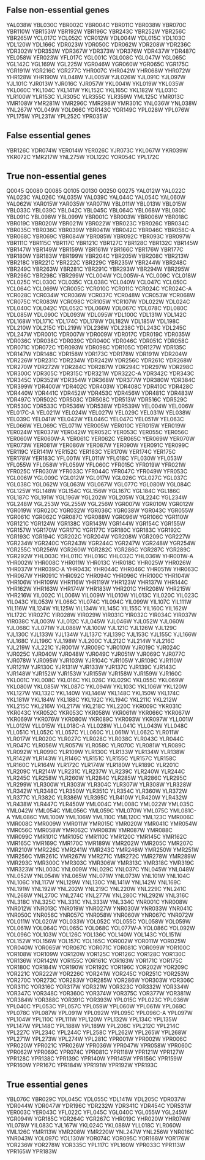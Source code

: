 ## False non-essential genes
YAL038W
YBL030C
YBR002C
YBR004C
YBR011C
YBR038W
YBR070C
YBR110W
YBR153W
YBR192W
YBR196C
YBR243C
YBR252W
YBR256C
YBR265W
YCL017C
YCL052C
YCR012W
YDL004W
YDL015C
YDL103C
YDL120W
YDL166C
YDR023W
YDR050C
YDR062W
YDR208W
YDR236C
YDR302W
YDR353W
YDR367W
YDR373W
YDR376W
YDR437W
YDR487C
YEL058W
YER023W
YFL017C
YGL001C
YGL008C
YGL047W
YGL065C
YGL142C
YGL169W
YGL225W
YGR046W
YGR060W
YGR065C
YGR175C
YGR191W
YGR216C
YGR277C
YHR007C
YHR042W
YHR068W
YHR072W
YHR128W
YHR190W
YIL048W
YJL005W
YJL026W
YJL091C
YJL097W
YJL101C
YJR013W
YJR016C
YJR057W
YKL004W
YKL019W
YKL035W
YKL060C
YKL104C
YKL141W
YKL152C
YKL165C
YKL182W
YLL031C
YLR100W
YLR153C
YLR305C
YLR355C
YLR359W
YML125C
YMR013C
YMR108W
YMR281W
YMR296C
YMR298W
YMR301C
YNL036W
YNL038W
YNL267W
YOL049W
YOL066C
YOR143C
YOR149C
YPL028W
YPL076W
YPL175W
YPL231W
YPL252C
YPR035W
## False essential genes
YBR126C
YDR074W
YER014W
YER026C
YJR073C
YKL067W
YKR039W
YKR072C
YMR217W
YNL275W
YOL122C
YOR054C
YPL172C
## True non-essential genes
Q0045
Q0080
Q0085
Q0105
Q0130
Q0250
Q0275
YAL012W
YAL022C
YAL023C
YAL026C
YAL035W
YAL039C
YAL044C
YAL054C
YAL060W
YAL062W
YAR015W
YAR035W
YAR071W
YBL011W
YBL013W
YBL015W
YBL033C
YBL039C
YBL042C
YBL045C
YBL064C
YBL068W
YBL080C
YBL091C
YBL098W
YBL099W
YBR001C
YBR003W
YBR006W
YBR018C
YBR019C
YBR020W
YBR021W
YBR022W
YBR023C
YBR026C
YBR034C
YBR035C
YBR036C
YBR039W
YBR041W
YBR042C
YBR046C
YBR058C-A
YBR068C
YBR069C
YBR084W
YBR085W
YBR092C
YBR093C
YBR097W
YBR111C
YBR115C
YBR117C
YBR121C
YBR127C
YBR128C
YBR132C
YBR145W
YBR147W
YBR149W
YBR159W
YBR161W
YBR166C
YBR176W
YBR177C
YBR180W
YBR183W
YBR199W
YBR204C
YBR205W
YBR208C
YBR213W
YBR218C
YBR221C
YBR222C
YBR229C
YBR235W
YBR244W
YBR248C
YBR249C
YBR263W
YBR281C
YBR291C
YBR293W
YBR294W
YBR295W
YBR296C
YBR298C
YBR299W
YCL004W
YCL005W-A
YCL009C
YCL018W
YCL025C
YCL030C
YCL035C
YCL038C
YCL040W
YCL047C
YCL050C
YCL064C
YCL069W
YCR005C
YCR010C
YCR011C
YCR024C
YCR024C-A
YCR028C
YCR034W
YCR036W
YCR037C
YCR048W
YCR053W
YCR068W
YCR075C
YCR083W
YCR098C
YCR105W
YCR107W
YDL022W
YDL024C
YDL040C
YDL042C
YDL052C
YDL066W
YDL067C
YDL078C
YDL080C
YDL085W
YDL090C
YDL093W
YDL095W
YDL100C
YDL131W
YDL142C
YDL168W
YDL171C
YDL174C
YDL178W
YDL182W
YDL185W
YDL198C
YDL210W
YDL215C
YDL219W
YDL236W
YDL238C
YDL243C
YDL245C
YDL247W
YDR001C
YDR007W
YDR009W
YDR017C
YDR019C
YDR035W
YDR036C
YDR038C
YDR039C
YDR040C
YDR046C
YDR051C
YDR058C
YDR071C
YDR072C
YDR093W
YDR098C
YDR105C
YDR127W
YDR135C
YDR147W
YDR148C
YDR158W
YDR173C
YDR178W
YDR191W
YDR204W
YDR226W
YDR231C
YDR234W
YDR242W
YDR256C
YDR261C
YDR268W
YDR270W
YDR272W
YDR284C
YDR287W
YDR294C
YDR297W
YDR298C
YDR300C
YDR305C
YDR315C
YDR321W
YDR322C-A
YDR342C
YDR343C
YDR345C
YDR352W
YDR354W
YDR368W
YDR377W
YDR380W
YDR384C
YDR399W
YDR400W
YDR402C
YDR403W
YDR408C
YDR410C
YDR428C
YDR440W
YDR441C
YDR452W
YDR453C
YDR456W
YDR481C
YDR483W
YDR497C
YDR502C
YDR503C
YDR508C
YDR513W
YDR516C
YDR529C
YDR530C
YDR533C
YDR536W
YDR538W
YDR539W
YEL004W
YEL006W
YEL017C-A
YEL021W
YEL024W
YEL027W
YEL029C
YEL031W
YEL038W
YEL039C
YEL041W
YEL042W
YEL046C
YEL047C
YEL051W
YEL063C
YEL066W
YEL069C
YEL071W
YER005W
YER010C
YER015W
YER019W
YER024W
YER037W
YER042W
YER052C
YER053C
YER055C
YER056C
YER060W
YER060W-A
YER061C
YER062C
YER065C
YER069W
YER070W
YER073W
YER081W
YER086W
YER087W
YER090W
YER091C
YER099C
YER119C
YER141W
YER152C
YER163C
YER170W
YER174C
YER175C
YER178W
YER183C
YFL001W
YFL011W
YFL018C
YFL030W
YFL053W
YFL055W
YFL058W
YFL059W
YFL060C
YFR015C
YFR019W
YFR021W
YFR025C
YFR030W
YFR033C
YFR044C
YFR047C
YFR049W
YFR053C
YGL006W
YGL009C
YGL012W
YGL017W
YGL026C
YGL027C
YGL037C
YGL038C
YGL062W
YGL063W
YGL067W
YGL077C
YGL080W
YGL084C
YGL125W
YGL148W
YGL154C
YGL156W
YGL167C
YGL184C
YGL186C
YGL187C
YGL191W
YGL196W
YGL202W
YGL205W
YGL224C
YGL234W
YGL248W
YGL253W
YGL255W
YGL256W
YGR007W
YGR010W
YGR012W
YGR019W
YGR020C
YGR032W
YGR036C
YGR038W
YGR043C
YGR055W
YGR061C
YGR062C
YGR087C
YGR088W
YGR096W
YGR106C
YGR110W
YGR121C
YGR124W
YGR138C
YGR143W
YGR144W
YGR154C
YGR155W
YGR157W
YGR170W
YGR171C
YGR177C
YGR180C
YGR183C
YGR192C
YGR193C
YGR194C
YGR202C
YGR204W
YGR208W
YGR209C
YGR227W
YGR234W
YGR240C
YGR243W
YGR244C
YGR247W
YGR248W
YGR254W
YGR255C
YGR256W
YGR260W
YGR282C
YGR286C
YGR287C
YGR289C
YGR292W
YHL003C
YHL011C
YHL016C
YHL032C
YHL036W
YHR001W-A
YHR002W
YHR008C
YHR011W
YHR013C
YHR018C
YHR025W
YHR026W
YHR037W
YHR039C-A
YHR043C
YHR044C
YHR046C
YHR051W
YHR063C
YHR067W
YHR091C
YHR092C
YHR094C
YHR096C
YHR100C
YHR104W
YHR106W
YHR109W
YHR116W
YHR119W
YHR123W
YHR137W
YHR144C
YHR162W
YHR163W
YHR174W
YHR183W
YHR201C
YHR208W
YHR215W
YHR216W
YIL002C
YIL006W
YIL009W
YIL010W
YIL013C
YIL020C
YIL023C
YIL043C
YIL053W
YIL066C
YIL074C
YIL094C
YIL099W
YIL107C
YIL111W
YIL116W
YIL124W
YIL125W
YIL134W
YIL145C
YIL155C
YIL160C
YIL162W
YIL172C
YIR027C
YIR028W
YIR029W
YIR031C
YIR032C
YIR034C
YIR037W
YIR038C
YJL003W
YJL012C
YJL045W
YJL046W
YJL052W
YJL060W
YJL068C
YJL071W
YJL088W
YJL100W
YJL121C
YJL126W
YJL129C
YJL130C
YJL133W
YJL134W
YJL137C
YJL139C
YJL153C
YJL155C
YJL166W
YJL168C
YJL196C
YJL198W
YJL200C
YJL212C
YJL214W
YJL216C
YJL219W
YJL221C
YJR001W
YJR009C
YJR010W
YJR019C
YJR024C
YJR025C
YJR040W
YJR048W
YJR049C
YJR051W
YJR069C
YJR077C
YJR078W
YJR095W
YJR103W
YJR104C
YJR105W
YJR109C
YJR110W
YJR121W
YJR130C
YJR131W
YJR133W
YJR137C
YJR139C
YJR143C
YJR148W
YJR152W
YJR153W
YJR155W
YJR158W
YJR159W
YJR160C
YKL001C
YKL008C
YKL016C
YKL026C
YKL029C
YKL055C
YKL069W
YKL080W
YKL085W
YKL087C
YKL094W
YKL103C
YKL106W
YKL120W
YKL127W
YKL132C
YKL140W
YKL146W
YKL148C
YKL150W
YKL174C
YKL181W
YKL184W
YKL188C
YKL192C
YKL194C
YKL211C
YKL212W
YKL215C
YKL216W
YKL217W
YKL218C
YKL220C
YKR009C
YKR031C
YKR043C
YKR052C
YKR053C
YKR058W
YKR061W
YKR066C
YKR067W
YKR069W
YKR076W
YKR080W
YKR089C
YKR093W
YKR097W
YLL001W
YLL012W
YLL015W
YLL018C-A
YLL028W
YLL041C
YLL043W
YLL048C
YLL051C
YLL052C
YLL057C
YLL060C
YLL061W
YLL062C
YLR011W
YLR017W
YLR020C
YLR027C
YLR028C
YLR038C
YLR043C
YLR044C
YLR047C
YLR056W
YLR057W
YLR058C
YLR070C
YLR081W
YLR089C
YLR092W
YLR099C
YLR109W
YLR130C
YLR133W
YLR134W
YLR138W
YLR142W
YLR143W
YLR146C
YLR151C
YLR155C
YLR157C
YLR158C
YLR160C
YLR164W
YLR172C
YLR174W
YLR180W
YLR189C
YLR201C
YLR209C
YLR214W
YLR231C
YLR237W
YLR239C
YLR240W
YLR244C
YLR245C
YLR258W
YLR260W
YLR284C
YLR285W
YLR286C
YLR295C
YLR299W
YLR300W
YLR303W
YLR304C
YLR307W
YLR308W
YLR328W
YLR342W
YLR348C
YLR350W
YLR351C
YLR354C
YLR360W
YLR372W
YLR377C
YLR382C
YLR386W
YLR395C
YLR410W
YLR420W
YLR432W
YLR438W
YLR447C
YLR450W
YML004C
YML008C
YML022W
YML035C
YML042W
YML054C
YML056C
YML059C
YML070W
YML075C
YML081C-A
YML086C
YML100W
YML106W
YML110C
YML120C
YML123C
YMR006C
YMR008C
YMR009W
YMR011W
YMR015C
YMR020W
YMR041C
YMR054W
YMR056C
YMR058W
YMR062C
YMR083W
YMR087W
YMR088C
YMR099C
YMR101C
YMR105C
YMR110C
YMR120C
YMR145C
YMR162C
YMR165C
YMR169C
YMR170C
YMR189W
YMR202W
YMR205C
YMR207C
YMR210W
YMR226C
YMR241W
YMR243C
YMR246W
YMR250W
YMR251W
YMR256C
YMR261C
YMR267W
YMR271C
YMR272C
YMR278W
YMR289W
YMR293C
YMR300C
YMR303C
YMR306W
YMR313C
YMR318C
YMR319C
YMR323W
YNL003C
YNL009W
YNL029C
YNL037C
YNL045W
YNL048W
YNL052W
YNL054W
YNL065W
YNL071W
YNL073W
YNL101W
YNL104C
YNL106C
YNL117W
YNL129W
YNL130C
YNL141W
YNL142W
YNL169C
YNL191W
YNL192W
YNL202W
YNL219C
YNL220W
YNL229C
YNL241C
YNL268W
YNL270C
YNL274C
YNL277W
YNL280C
YNL292W
YNL316C
YNL318C
YNL325C
YNL331C
YNL333W
YNL334C
YNR001C
YNR008W
YNR012W
YNR013C
YNR019W
YNR027W
YNR030W
YNR033W
YNR041C
YNR050C
YNR056C
YNR057C
YNR058W
YNR060W
YNR067C
YNR072W
YOL011W
YOL020W
YOL033W
YOL052C
YOL055C
YOL058W
YOL059W
YOL061W
YOL064C
YOL065C
YOL068C
YOL077W-A
YOL086C
YOL092W
YOL096C
YOL103W
YOL126C
YOL136C
YOL140W
YOL143C
YOL151W
YOL152W
YOL156W
YOL157C
YOL165C
YOR002W
YOR011W
YOR025W
YOR040W
YOR065W
YOR067C
YOR071C
YOR081C
YOR099W
YOR100C
YOR108W
YOR109W
YOR120W
YOR125C
YOR126C
YOR128C
YOR130C
YOR136W
YOR142W
YOR155C
YOR161C
YOR163W
YOR171C
YOR175C
YOR180C
YOR184W
YOR190W
YOR192C
YOR196C
YOR202W
YOR209C
YOR221C
YOR222W
YOR226C
YOR241W
YOR245C
YOR251C
YOR253W
YOR270C
YOR273C
YOR283W
YOR285W
YOR286W
YOR303W
YOR306C
YOR311C
YOR316C
YOR317W
YOR321W
YOR323C
YOR332W
YOR334W
YOR347C
YOR348C
YOR360C
YOR374W
YOR375C
YOR377W
YOR381W
YOR384W
YOR388C
YOR391C
YOR393W
YPL015C
YPL023C
YPL036W
YPL040C
YPL053C
YPL057C
YPL059W
YPL060W
YPL061W
YPL069C
YPL078C
YPL087W
YPL091W
YPL092W
YPL095C
YPL096C-A
YPL097W
YPL104W
YPL110C
YPL111W
YPL120W
YPL132W
YPL134C
YPL135W
YPL147W
YPL148C
YPL188W
YPL189W
YPL206C
YPL212C
YPL214C
YPL227C
YPL234C
YPL244C
YPL258C
YPL262W
YPL265W
YPL268W
YPL271W
YPL273W
YPL274W
YPL281C
YPR001W
YPR002W
YPR006C
YPR020W
YPR021C
YPR026W
YPR036W
YPR047W
YPR058W
YPR060C
YPR062W
YPR069C
YPR074C
YPR081C
YPR118W
YPR121W
YPR127W
YPR128C
YPR138C
YPR139C
YPR140W
YPR145W
YPR156C
YPR159W
YPR160W
YPR167C
YPR184W
YPR191W
YPR192W
YPR193C
## True essential genes
YBL076C
YBR029C
YDL045C
YDL055C
YDL141W
YDL205C
YDR037W
YDR044W
YDR047W
YDR196C
YDR232W
YDR341C
YDR454C
YDR531W
YER003C
YER043C
YFL022C
YFL045C
YGL040C
YGL055W
YGL245W
YGR094W
YGR185C
YGR264C
YGR267C
YHR019C
YHR020W
YHR074W
YIL078W
YIL083C
YJL167W
YKL024C
YKL088W
YLL018C
YLR060W
YML126C
YMR113W
YMR208W
YMR220W
YNL247W
YNL256W
YNR016C
YNR043W
YOL097C
YOL130W
YOR074C
YOR095C
YOR168W
YOR176W
YOR236W
YOR278W
YOR335C
YPL117C
YPL160W
YPR033C
YPR113W
YPR165W
YPR183W
